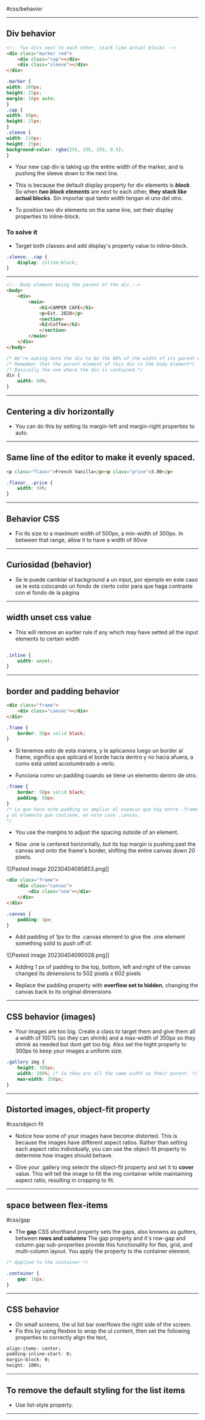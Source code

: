 #css/behavior

<hr>

## Div behavior

```html
<!-- Two divs next to each other, stack like actual blocks -->
<div class="marker red">
	<div class="cap"></div>
	<div class="sleeve"></div>
</div>
```

```css
.marker {
width: 200px;
height: 25px;
margin: 10px auto;
}
.cap {
width: 60px;
height: 25px;
}
.sleeve {
width: 110px;
height: 25px;
background-color: rgba(255, 255, 255, 0.5);
}
```

- Your new cap div is taking up the entire width of the marker, and is pushing the sleeve down to the next line.

- This is because the default display property for div elements is ***block***. So when ***two block elements*** are next to each other, **they stack like actual blocks**. Sin importar qué tanto width tengan el uno del otro.

- To position two div elements on the same line, set their display properties to inline-block.

### To solve it

- Target both classes and add display's property value to inline-block.

```css
.sleeve, .cap {
	display: inline-block;
}
```


<hr>

```html
<!-- Body element being the parent of the div -->
<body>
	<div>
		<main>
			<h1>CAMPER CAFE</h1>
			<p>Est. 2020</p>
			<section>
			<h2>Coffee</h2>
			</section>
		</main>
	</div>
</body>
```

```css
/* We're making here the div to be the 80% of the width of its parent element*/
/* Remember that the parent element of this div is the body element*/
/* Basically the one where the div is contained.*/
div {
	width: 80%;
}
```

<hr>

## Centering a div horizontally

- You can do this by setting its margin-left and margin-right properties to auto.

<hr>

## Same line of the editor to make it evenly spaced.

```html
<p class="flavor">French Vanilla</p><p class="price">3.00</p>
```

```css
.flavor, .price {
	width: 50%;
}
```

<hr>

## Behavior CSS

- Fix its size to a maximum width of 500px, a min-width of 300px. In between that range, allow it to have a width of 60vw

<hr>

## Curiosidad (behavior)

- Se le puede cambiar el background a un input, por ejemplo en este caso se le está colocando un fondo de cierto color para que haga contraste con el fondo de la página

<hr>

## width unset css value

- This will remove an earlier rule if any which may have setted all the input elements to certain width

```css

.inline {
	width: unset;
}

```

<hr>

## border and padding behavior

```html
<div class="frame">
	<div class="canvas"></div>
</div>
```

```css
.frame {
	border: 50px solid black;
}
```

- Si tenemos esto de esta manera, y le aplicamos luego un border al frame, significa que aplicará el borde hacia dentro y no hacia afuera, a como está usted acostumbrado a verlo.

- Funciona como un padding cuando se tiene un elemento dentro de otro.

```css
.frame {
	border: 50px solid black;
	padding: 50px;
}
/* Lo que hace este padding es ampliar el espacio que hay entre .frame
y el elemento que contiene, en este caso .canvas.
*/
```

- You use the margins to adjust the spacing outside of an element.

- Now .one is centered horizontally, but its top margin is pushing past the canvas and onto the frame's border, shifting the entire canvas down 20 pixels.

![[Pasted image 20230404085853.png]]

```html
<div class="frame">
	<div class="canvas">
		<div class="one"></div>
	</div>
</div>
```

```css
.canvas {
	padding: 1px;
}
```


- Add padding of 1px to the .canvas element to give the .one element something solid to push off of.

![[Pasted image 20230404090028.png]]

- Adding 1 px of padding to the top, bottom, left and right of the canvas changed its dimensions to  502 pixels x 602 pixels

- Replace the padding property with **overflow set to hidden**, changing the canvas back to its original dimensions

<hr>

## CSS behavior (images)

- Your images are too big. Create a class to target them and give them all a width of 100% (so they can shrink) and a max-width of 350px so they shrink as needed but dont get too big. Also set the hight property to 300px to keep your images a uniform size.

```css
.gallery img {
	height: 300px;
	width: 100%; /* So they are all the same width as their parent. */
	max-width: 350px;
}
```

<hr>

## Distorted images, object-fit property
#css/object-fit

- Notice how some of your images have become distorted. This is because the images have different aspect ratios. Rather than setting each aspect ratio individually, you can use the object-fit property to determine how images should behave.

- Give your .gallery img selectr the object-fit property and set it to **cover** value. This will tell the image to fill the img container while maintaining aspect ratio, resulting in cropping to fit.

<hr> 

## space between flex-items 
#css/gap

- The **gap** CSS shorthand property sets the gaps, also knowns as gutters, between **rows and columns** The gap property and it's row-gap and column gap sub-properties provide this functionality for flex, grid, and multi-column layout. You apply the property to the container element.

```css
/* Applied to the container */

.container {
	gap: 16px;
}
```

<hr>

## CSS behavior

- On small screens, the ul list bar overflows the right side of the screen.
- Fix this by using flexbox to wrap the ul content, then set the following properties to correctly align the text,

```css
align-items: center;
padding-inline-start: 0;
margin-block: 0;
height: 100%;
```

<hr>

## To remove the default styling for the list items 

- Use list-style property.

<hr>
